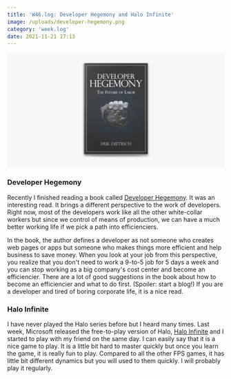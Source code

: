 ```yaml
---
title: 'W46.log: Developer Hegemony and Halo Infinite'
image: /uploads/developer-hegemony.png
category: 'week.log'
date: 2021-11-21 17:13
---
```


![Apple HomeKit setup](/uploads/developer-hegemony.png)


### Developer Hegemony

Recently I finished reading a book called [Developer Hegemony](https://www.goodreads.com/book/show/35051753-developer-hegemony). It was an interesting read. It brings a different perspective to the work of developers. Right now, most of the developers work like all the other white-collar workers but since we control of means of production, we can have a much better working life if we pick a path into efficienciers. 

In the book, the author defines a developer as not someone who creates web pages or apps but someone who makes things more efficient and help business to save money. When you look at your job from this perspective, you realize that you don't need to work a 9-to-5 job for 5 days a week and you can stop working as a big company's cost center and become an efficiencier. There are a lot of good suggestions in the book about how to become an efficiencier and what to do first. (Spoiler: start a blog!) If you are a developer and tired of boring corporate life, it is a nice read.


### Halo Infinite

I have never played the Halo series before but I heard many times. Last week, Microsoft released the free-to-play version of Halo, [Halo Infinite](https://store.steampowered.com/app/1240440/Halo_Infinite/) and I started to play with my friend on the same day. I can easily say that it is a nice game to play. It is a little bit hard to master quickly but once you learn the game, it is really fun to play. Compared to all the other FPS games, it has little bit different dynamics but you will used to them quickly. I will probably play it regularly.
